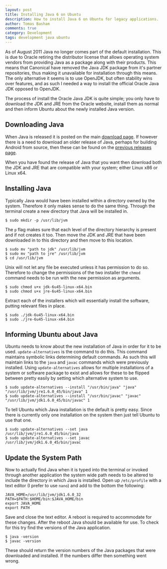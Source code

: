 ```yaml
---
layout: post
title: Installing Java 6 on Ubuntu
description: How to install Java 6 on Ubuntu for legacy applications.
author: Tomas Basham
comments: true
category: Development
tags: development java ubuntu
---
```

As of August 2011 Java no longer comes part of the default installation. This is due to Oracle retiring the distributor license that allows operating system vendors from providing Java as a package along with their products. This means that Canonical have removed the Java JDK package from it's partner repositories, thus making it unavailable for installation through this means. The only alternative it seems is to use OpenJDK, but often stability wins over features, and as such I needed a way to install the official Oracle Java JDK opposed to OpenJDK.

The process of install the Oracle Java JDK is quite simple; you only have to download the JDK and JRE from the Oracle website, install them as normal and then inform Ubuntu about the newly installed Java version.

## Downloading Java

When Java is released it is posted on the main [download page](http://www.oracle.com/technetwork/java/javase/downloads/index.html). If however there is a need to download an older release of Java, perhaps for building Android from source, then these can be found on the [previous releases page](http://www.oracle.com/technetwork/java/archive-139210.html).

When you have found the release of Java that you want then download both the JDK and JRE that are compatible with your system; either Linux x86 or Linux x64.

## Installing Java

Typically Java would have been installed within a directory owned by the system. Therefore it only makes sense to do the same thing. Through the terminal create a new directory that Java will be installed in.

    $ sudo mkdir -p /usr/lib/jvm

The `p` flag makes sure that each level of the directory hierarchy is present and if not creates it too. Then move the JDK and JRE that have been downloaded in to this directory and then move to this location.

    $ sudo mv "path to jdk" /usr/lib/jvm
    $ sudo mv "path to jre" /usr/lib/jvm
    $ cd /usr/lib/jvm

Unix will not let any file be executed unless it has permission to do so. Therefore to change the permissions of the two installer the `chmod` command needs to be run with the new permission as arguments.

    $ sudo chmod u+x jdk-6u45-linux-x64.bin
    $ sudo chmod u+x jre-6u45-linux-x64.bin

Extract each of the installers which will essentially install the software, putting relevant files in place.

	$ sudo ./jdk-6u45-linux-x64.bin
	$ sudo ./jre-6u45-linux-x64.bin

## Informing Ubuntu about Java

Ubuntu needs to know about the new installation of Java in order for it to be used. `update-alternatives` is the command to do this. This command maintains symbolic links determining default commands. As such this will maintain links to the `java` and `javac` commands which were previously installed. Using `update-alternatives` allows for multiple installations of a system or software package to exist and allows for these to be flipped between pretty easily by setting which alternative system to use.

    $ sudo update-alternatives --install "/usr/bin/java" "java" "/usr/lib/jvm/jre1.6.0_45/bin/java" 1
    $ sudo update-alternatives --install "/usr/bin/javac" "javac" "/usr/lib/jvm/jdk1.6.0_45/bin/javac" 1

To tell Ubuntu which Java installation is the default is pretty easy. Since there is currently only one installation on the system then just tell Ubuntu to use that one.

    $ sudo update-alternatives --set java /usr/lib/jvm/jre1.6.0_45/bin/java
    $ sudo update-alternatives --set javac /usr/lib/jvm/jdk1.6.0_45/bin/javac

## Update the System Path

Now to actually find Java when it is typed into the terminal or invoked through another application the system wide path needs to be altered to include the directory in which Java is installed. Open up `/etc/profile` with a text editor (I prefer to use `nano`) and add to the bottom the following:

    JAVA_HOME=/usr/lib/jvm/jdk1.6.0_32
    PATH=$PATH:$HOME/bin:$JAVA_HOME/bin
    export JAVA_HOME
    export PATH

Save and close the text editor. A reboot is required to accommodate for these changes. After the reboot Java should be available for use. To check for this try find the versions of the Java application.

    $ java -version
    $ javac -version

These should return the version numbers of the Java packages that were downloaded and installed. If the numbers differ then something went wrong.
